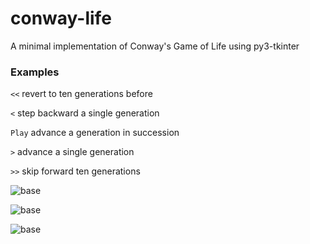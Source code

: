 # conway-life
A minimal implementation of Conway's Game of Life using py3-tkinter

### Examples

```<<``` revert to ten generations before

```<``` step backward a single generation

```Play``` advance a generation in succession

```>``` advance a single generation

```>>``` skip forward ten generations

![base](https://github.com/Quiqucode/conway-life/blob/master/examples/1.PNG)


![base](https://github.com/Quiqucode/conway-life/blob/master/examples/2.PNG)


![base](https://github.com/Quiqucode/conway-life/blob/master/examples/3.PNG)

